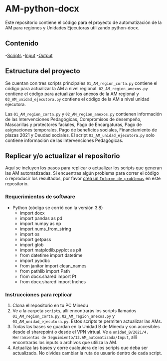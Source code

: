 # AM-python-docx
Este repositorio contiene el código para el proyecto de automatización de la AM para regiones y Unidades Ejecutoras utilizando python-docx.

## Contenido

-[Scripts](https://github.com/vladi3101/AM-python-docx/tree/main/scripts)
-[Input](https://github.com/vladi3101/AM-python-docx/tree/main/input)
-[Output](https://github.com/vladi3101/AM-python-docx/tree/main/output)

## Estructura del proyecto

Se cuentan con tres scripts principales `01_AM_region_corta.py` contiene el código para actualizar la AM a nivel regional. `02_AM_region_anexos.py` contiene el código para actualizar los anexos de la AM regional y `03_AM_unidad_ejecutora.py` contiene el código de la AM a nivel unidad ejecutora.

Las `01_AM_region_corta.py` y `02_AM_region_anexos.py` contienen información de las Intervenciones Pedagógicas, Compromisos de desempeño, Mascarillas y protectores faciales, Pago de Encargaturas, Pago de asignaciones temporales, Pago de beneficios sociales, Financiamiento de plazas 2021 y Deudad sociales. El script `03_AM_unidad_ejecutora.py` solo contiene información de las Intervenciones Pedagógicas.

## Replicar y/o actualizar el repositorio

Aquí se incluyen los pasos para replicar o actualizar los scripts que generan las AM automatizadas. Si encuentras algún problema para correr el código o reproducir los resultados, por favor [crea un `Informe de problemas`](https://github.com/analistaup29/00_Data/issues/new) en este repositorio.

### Requerimientos de software

- Python (código se corrió con la versión 3.8)
  -  import docx
  -  import pandas as pd
  -  import numpy as np
  -  import nums_from_string
  -  import os
  -  import getpass
  -  import glob
  -  import matplotlib.pyplot as plt
  -  from datetime import datetime
  -  import pyodbc
  -  from janitor import clean_names 
  -  from pathlib import Path
  -  from docx.shared import Pt
  -  from docx.shared import Inches

### Instrucciones para replicar

1. Clona el repositorio en tu PC Minedu
2. Ve a la carpeta `scripts`, allí encontrarás los scripts llamados `01_AM_region_corta.py`, `02_AM_region_anexos.py` y `03_AM_unidad_ejecutora.py`. Estos scripts te permiten actualizar las AMs. 
3. Todas las bases se guardan en la Unidad B de Minedu y son accesibles desde el sharepoint o desde el VPN virtual. Ve a `unidad_B/2021/4. Herramientas de Seguimiento/13.AM_automatizada/Input`, allí encontrarás los inputs o archivos que utiliza la AM.
4. Actualiza las bases y corre cualquiera de los scripts que deba ser actualizado. No olvides cambiar la ruta de usuario dentro de cada script.
